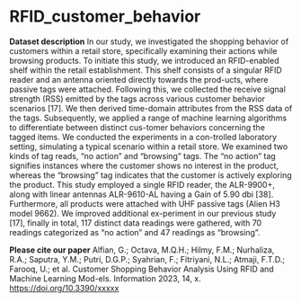 # RFID_customer_behavior

**Dataset description**
In our study, we investigated the shopping behavior of customers within a retail store, specifically examining their actions while browsing products. To initiate this study, we introduced an RFID-enabled shelf within the retail establishment. This shelf consists of a singular RFID reader and an antenna oriented directly towards the prod-ucts, where passive tags were attached. Following this, we collected the receive signal strength (RSS) emitted by the tags across various customer behavior scenarios [17]. We then derived time-domain attributes from the RSS data of the tags. Subsequently, we applied a range of machine learning algorithms to differentiate between distinct cus-tomer behaviors concerning the tagged items. We conducted the experiments in a con-trolled laboratory setting, simulating a typical scenario within a retail store. 
We examined two kinds of tag reads, “no action” and “browsing” tags. The “no action” tag signifies instances where the customer shows no interest in the product, whereas the “browsing” tag indicates that the customer is actively exploring the product. This study employed a single RFID reader, the ALR-9900+, along with linear antennas ALR-9610-AL having a Gain of 5.90 dbi [38]. Furthermore, all products were attached with UHF passive tags (Alien H3 model 9662). We improved additional ex-periment in our previous study [17], finally in total, 117 distinct data readings were gathered, with 70 readings categorized as “no action” and 47 readings as “browsing”.

**Please cite our paper**
Alfian, G.; Octava, M.Q.H.; Hilmy, F.M.; Nurhaliza, R.A.; Saputra, Y.M.; Putri, D.G.P.; Syahrian, F.; Fitriyani, N.L.; Atmaji, F.T.D.; Farooq, U.; et al. Customer Shopping Behavior Analysis Using RFID and Machine Learning Mod-els. Information 2023, 14, x. https://doi.org/10.3390/xxxxx
